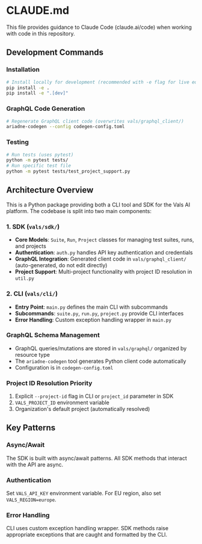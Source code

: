 # CLAUDE.md

This file provides guidance to Claude Code (claude.ai/code) when working with code in this repository.

## Development Commands

### Installation

```bash
# Install locally for development (recommended with -e flag for live editing)
pip install -e .
pip install -e ".[dev]"
```

### GraphQL Code Generation

```bash
# Regenerate GraphQL client code (overwrites vals/graphql_client/)
ariadne-codegen --config codegen-config.toml
```

### Testing

```bash
# Run tests (uses pytest)
python -m pytest tests/
# Run specific test file
python -m pytest tests/test_project_support.py
```

## Architecture Overview

This is a Python package providing both a CLI tool and SDK for the Vals AI platform. The codebase is split into two main components:

### 1. SDK (`vals/sdk/`)

- **Core Models**: `Suite`, `Run`, `Project` classes for managing test suites, runs, and projects
- **Authentication**: `auth.py` handles API key authentication and credentials
- **GraphQL Integration**: Generated client code in `vals/graphql_client/` (auto-generated, do not edit directly)
- **Project Support**: Multi-project functionality with project ID resolution in `util.py`

### 2. CLI (`vals/cli/`)

- **Entry Point**: `main.py` defines the main CLI with subcommands
- **Subcommands**: `suite.py`, `run.py`, `project.py` provide CLI interfaces
- **Error Handling**: Custom exception handling wrapper in `main.py`

### GraphQL Schema Management

- GraphQL queries/mutations are stored in `vals/graphql/` organized by resource type
- The `ariadne-codegen` tool generates Python client code automatically
- Configuration is in `codegen-config.toml`

### Project ID Resolution Priority

1. Explicit `--project-id` flag in CLI or `project_id` parameter in SDK
2. `VALS_PROJECT_ID` environment variable  
3. Organization's default project (automatically resolved)

## Key Patterns

### Async/Await

The SDK is built with async/await patterns. All SDK methods that interact with the API are async.

### Authentication

Set `VALS_API_KEY` environment variable. For EU region, also set `VALS_REGION=europe`.

### Error Handling

CLI uses custom exception handling wrapper. SDK methods raise appropriate exceptions that are caught and formatted by the CLI.
